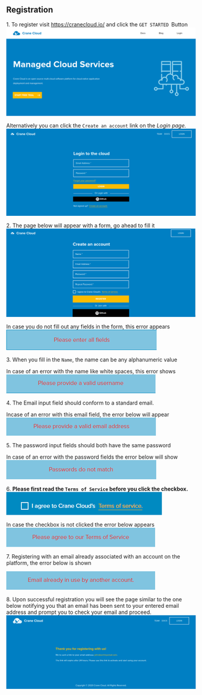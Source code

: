 ## Registration
1\. To register visit <https://cranecloud.io/> and click the `GET STARTED `Button
![](../img/get_started.png)

Alternatively you can click the `Create an account` link on the *Login page.*
![](../img/login_page.png)

2\. The page below will appear with a form, go ahead to fill it
    ![](../img/register.png)

In case you do not fill out any fields in the form, this error appears
![](../img/all_fields_error.png)

3\. When you fill in the `Name`, the name can be any alphanumeric value

In case of an  error with the name like white spaces, this error shows
  ![](../img/name_error.png)

4\. The Email input field should conform to a standard email.

Incase of an error with this email field, the error below  will appear
  ![](../img/email_error.png)

5\. The password input fields should both have the same password

In case of an error with the password fields the error below will show
![](../img/password_error.png)

6\. **Please first read the `Terms of Service` before you click the checkbox.**
![](../img/register_checkbox.png)

In case the checkbox is not clicked the error below appears
  ![](../img/terms_of_service.png)

7\. Registering with an email already associated with an account on the platform, the error below is shown

![](../img/email_in_use.png)

8\. Upon successful registration you will see the page similar to the one below notifying you that an email has been sent to your entered email address and prompt you to check your email and proceed.
![](../img/register_success.png)